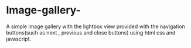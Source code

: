 # Image-gallery-
A simple image gallery with the lightbox view provided with the navigation buttons(such as next , previous and close buttons) using html css and javascript.
